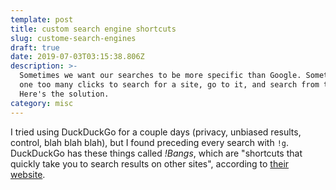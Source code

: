 ```yaml
---
template: post
title: custom search engine shortcuts
slug: custome-search-engines
draft: true
date: 2019-07-03T03:15:38.806Z
description: >-
  Sometimes we want our searches to be more specific than Google. Sometimes it's
  one too many clicks to search for a site, go to it, and search from there.
  Here's the solution.
category: misc
---
```

I tried using DuckDuckGo for a couple days (privacy, unbiased results, control, blah blah blah), but I found preceding every search with `!g`. DuckDuckGo has these things called _!Bangs_, which are "shortcuts that quickly take you to search results on other sites", according to [their website](https://duckduckgo.com/bang). 


